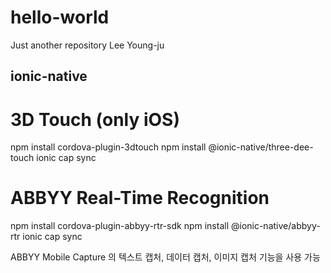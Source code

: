 # hello-world
Just another repository
Lee Young-ju

## ionic-native

# 3D Touch (only iOS)
npm install cordova-plugin-3dtouch
npm install @ionic-native/three-dee-touch
ionic cap sync

# ABBYY Real-Time Recognition
npm install cordova-plugin-abbyy-rtr-sdk
npm install @ionic-native/abbyy-rtr
ionic cap sync

ABBYY Mobile Capture 의 텍스트 캡처, 데이터 캡처, 이미지 캡처 기능을 사용 가능
